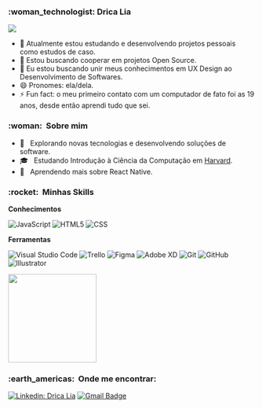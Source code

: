 <h3> :woman_technologist:&nbsp;Drica Lia </h3>

![](https://komarev.com/ghpvc/?username=dricalia&color=006bed)

- 🔭 Atualmente estou estudando e desenvolvendo projetos pessoais como estudos de caso.
- 👯 Estou buscando cooperar em projetos Open Source.
- 🤔 Eu estou buscando unir meus conhecimentos em UX Design ao Desenvolvimento de Softwares.
- 😄 Pronomes: ela/dela.
- ⚡ Fun fact: o meu primeiro contato com um computador de fato foi as 19 anos, desde então aprendi tudo que sei.

<h3> :woman: &nbsp;Sobre mim </h3>

- 🤔 &nbsp; Explorando novas tecnologias e desenvolvendo soluções de software.
- 🎓 &nbsp; Estudando Introdução à Ciência da Computação em <a href="https://www.edx.org/course/introduction-computer-science-harvardx-cs50x">Harvard</a>.
- 🌱 &nbsp; Aprendendo mais sobre React Native.

<h3> :rocket: &nbsp;Minhas Skills </h3>

**Conhecimentos**

  ![JavaScript](https://img.shields.io/badge/-JavaScript-333333?style=flat&logo=javascript)
  ![HTML5](https://img.shields.io/badge/-HTML5-333333?style=flat&logo=HTML5)
  ![CSS](https://img.shields.io/badge/-CSS-333333?style=flat&logo=CSS3&logoColor=1572B6)



**Ferramentas**

  ![Visual Studio Code](https://img.shields.io/badge/-Visual%20Studio%20Code-333333?style=flat&logo=visual-studio-code&logoColor=007ACC)
  ![Trello](https://img.shields.io/badge/-Trello-333333?style=flat&logo=trello&logoColor=007ACC)
  ![Figma](https://img.shields.io/badge/-Figma-333333?style=flat&logo=figma&logoColor=007ACC)
  ![Adobe XD](https://img.shields.io/badge/-Adobe%20XD-333333?style=flat&logo=adobe-xd&logoColor=007ACC)
  ![Git](https://img.shields.io/badge/-Git-333333?style=flat&logo=git)
  ![GitHub](https://img.shields.io/badge/-GitHub-333333?style=flat&logo=github)
  ![Illustrator](https://img.shields.io/badge/-Illustrator-333333?style=flat&logo=illustrator&logoColor=0074ACC)
<br/>

<a href="https://github.com/dricalia">
  <img height="180em" src="https://github-readme-stats.vercel.app/api?username=dricalia&theme=dracula&show_icons=true" />
</a>

<br/>

<h3> :earth_americas: &nbsp;Onde me encontrar: </h3> 

[![Linkedin: Drica Lia](https://img.shields.io/badge/-Drica%20Lia-blue?style=flat-square&logo=Linkedin&logoColor=white&link=https://www.linkedin.com/in/dricalia/)](https://www.linkedin.com/in/dricalia/)
[![Gmail Badge](https://img.shields.io/badge/-dricaliasimoes@email.com-006bed?style=flat-square&logo=Gmail&logoColor=white&link=mailto:dricaliasimoes@gmail.com)](mailto:dricaliasimoes@gmail.com)
